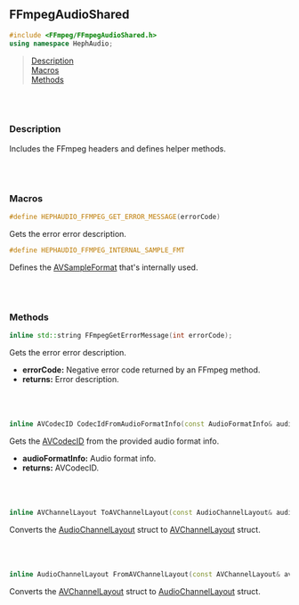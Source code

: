 ## FFmpegAudioShared
```c++
#include <FFmpeg/FFmpegAudioShared.h>
using namespace HephAudio;
```

> [Description](#description)<br>
[Macros](#macros)<br>
[Methods](#methods)

<br><br>

### Description

Includes the FFmpeg headers and defines helper methods.

<br><br>

### Macros

```c++
#define HEPHAUDIO_FFMPEG_GET_ERROR_MESSAGE(errorCode)
```
Gets the error error description.

```c++
#define HEPHAUDIO_FFMPEG_INTERNAL_SAMPLE_FMT
```
Defines the [AVSampleFormat](https://ffmpeg.org/doxygen/trunk/group__lavu__sampfmts.html) that's internally used.

<br><br>

### Methods

```c++
inline std::string FFmpegGetErrorMessage(int errorCode);
```
Gets the error error description.
- **errorCode:** Negative error code returned by an FFmpeg method.
- **returns:** Error description.
<br><br><br><br>

```c++
inline AVCodecID CodecIdFromAudioFormatInfo(const AudioFormatInfo& audioFormatInfo);
```
Gets the [AVCodecID](https://ffmpeg.org/doxygen/trunk/group__lavc__core.html#gaadca229ad2c20e060a14fec08a5cc7ce) from the provided audio format info.
- **audioFormatInfo:** Audio format info.
- **returns:** AVCodecID.
<br><br><br><br>

```c++
inline AVChannelLayout ToAVChannelLayout(const AudioChannelLayout& audioChannelLayout);
```
Converts the [AudioChannelLayout](/docs/HephAudio/AudioChannelLayout.md) struct to [AVChannelLayout](https://ffmpeg.org/doxygen/trunk/structAVChannelLayout.html) struct.
<br><br><br><br>

```c++
inline AudioChannelLayout FromAVChannelLayout(const AVChannelLayout& avChannelLayout);
```
Converts the [AVChannelLayout](https://ffmpeg.org/doxygen/trunk/structAVChannelLayout.html) struct to [AudioChannelLayout](/docs/HephAudio/AudioChannelLayout.md) struct.
